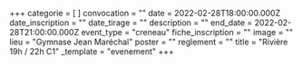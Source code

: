 +++
categorie = [ ]
convocation = ""
date = 2022-02-28T18:00:00.000Z
date_inscription = ""
date_tirage = ""
description = ""
end_date = 2022-02-28T21:00:00.000Z
event_type = "creneau"
fiche_inscription = ""
image = ""
lieu = "Gymnase Jean Maréchal"
poster = ""
reglement = ""
title = "Rivière 19h / 22h C1"
_template = "evenement"
+++


